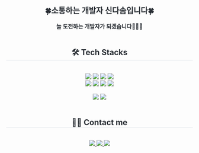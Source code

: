 
<!--
**dasom0203/dasom0203** is a ✨ _special_ ✨ repository because its `README.md` (this file) appears on your GitHub profile.
              <img src="https://img.shields.io/badge/Python-3776AB?style=for-the-badge&logo=Python&logoColor=white">
Here are some ideas to get you started:

- 🔭 I’m currently working on ...
- 🌱 I’m currently learning ...
- 👯 I’m looking to collaborate on ...
- 🤔 I’m looking for help with ...
- 💬 Ask me about ...
- 📫 How to reach me: ...
- 😄 Pronouns: ...
- ⚡ Fun fact: ...
-->

<div align= "center"> 
    <h2 style="border-bottom: none;  solid #d8dee4; color: #282d33;"> 🍀소통하는 개발자 신다솜입니다🍀 </h2>
    <div style="font-weight: 700; font-size: 15px; text-align: center; color: #282d33;">  늘 도전하는 개발자가 되겠습니다💪🏻😇  </div> 
    <br>
</div>
    <div align= "center">
        <h2 style="border-bottom: 1px solid #d8dee4; color: #282d33;"> 🛠️ Tech Stacks </h2> <br> 
        <div style="margin: 0 auto; text-align: center;" align= "center"> 
              <img src="https://img.shields.io/badge/Java-007396?style=for-the-badge&logo=Java&logoColor=white">
              <img src="https://img.shields.io/badge/Spring-6DB33F?style=for-the-badge&logo=Spring&logoColor=white">
              <img src="https://img.shields.io/badge/Javascript-F7DF1E?style=for-the-badge&logo=Javascript&logoColor=white">
              <img src="https://img.shields.io/badge/jQuery-0769AD?style=for-the-badge&logo=jQuery&logoColor=white">
              <br/>
              <img src="https://img.shields.io/badge/HTML5-E34F26?style=for-the-badge&logo=HTML5&logoColor=white">
              <img src="https://img.shields.io/badge/CSS3-1572B6?style=for-the-badge&logo=CSS3&logoColor=white">
              <img src="https://img.shields.io/badge/Oracle-F80000?style=for-the-badge&logo=Oracle&logoColor=white">
              <img src="https://img.shields.io/badge/MySQL-4479A1?style=for-the-badge&logo=MySQL&logoColor=white">
              <br/>
              <br>
              <img src="https://img.shields.io/badge/Notion-000000?style=for-the-badge&logo=Notion&logoColor=white">
              <img src="https://img.shields.io/badge/Slack-4A154B?style=for-the-badge&logo=Slack&logoColor=white">
              <br/>   
          </div>
    </div>
    <br>
    <div align= "center">
    <h2 style="border-bottom: 1px solid #d8dee4; color: #282d33;"> 🧑‍💻 Contact me </h2> <br> 
    <div align= "center"> <a href=https://www.notion.so/111efb8ceb3580e98c09fa77c29e425a?pvs=4> <img src="https://img.shields.io/badge/Notion-000000?style=for-the-badge&logo=Notion&logoColor=white&link=https://www.notion.so/111efb8ceb3580e98c09fa77c29e425a?pvs=4"> </a>
         <a href=https://cottoncandysom.tistory.com/> <img src="https://img.shields.io/badge/Tistory-000000?style=for-the-badge&logo=Tistory&logoColor=white&link=https://cottoncandysom.tistory.com/"> </a>
         <a href=mailto:https://mail.google.com/mail/u/0/#inbox> <img src="https://img.shields.io/badge/Gmail-EA4335?style=for-the-badge&logo=Gmail&logoColor=white&link=mailto:https://mail.google.com/mail/u/0/#inbox"> </a>
          </div>  <br> 
    <div align= "center">  </div> 
    </div>
    
